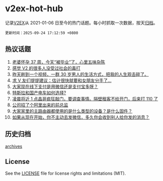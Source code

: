 # v2ex-hot-hub

 记录[V2EX](https://www.v2ex.com/)从 2021-01-06 日至今的热门话题。每小时抓取一次数据，按天[归档](archives)。

`更新时间：2025-09-24 17:12:59 +0800`

## 热议话题

1. [老婆怀孕 37 周，今天“被毕业”了，心里五味杂陈](https://www.v2ex.com/t/1161332)
1. [感觉 V2 的很多人没受过社会的毒打](https://www.v2ex.com/t/1161409)
1. [昨天刷到一个视频，一群 30 岁男人的生活方式，把我的人生观击碎了。](https://www.v2ex.com/t/1161407)
1. [求 V 友们提提建议：估计很快就要和女朋友分手了...](https://www.v2ex.com/t/1161535)
1. [大家现在线下支付是用微信还是支付宝多呀？](https://www.v2ex.com/t/1161356)
1. [特斯拉和国产电车如何选择?](https://www.v2ex.com/t/1161459)
1. [凌晨将近 1 点晶哥疯狂敲门，要调查事情。隔壁租客不给开门，后来打 110 了](https://www.v2ex.com/t/1161426)
1. [公司招了个阿里出来的前总监](https://www.v2ex.com/t/1161464)
1. [大家家里的主路由器都使用的是什么类型的设备？是什么固件？](https://www.v2ex.com/t/1161324)
1. [如果从现在开始，你不主动去发微信，多久你会收到别人给你发的消息？](https://www.v2ex.com/t/1161423)

## 历史归档

[archives](archives)

## License

See the [LICENSE](LICENSE) file for license rights and limitations (MIT).
